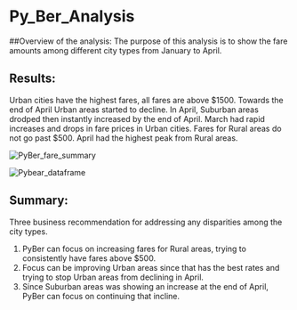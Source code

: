 # Py_Ber_Analysis

##Overview of the analysis: 
The purpose of this analysis is to show the fare amounts among different city types from January to April. 

## Results: 
Urban cities have the highest fares, all fares are above $1500. Towards the end of April Urban areas started to decline.
In April, Suburban areas drodped then instantly increased by the end of April.
March had rapid increases and drops in fare prices in Urban cities. 
Fares for Rural areas do not go past $500. April had the highest peak from Rural areas.

![PyBer_fare_summary](https://user-images.githubusercontent.com/82127584/120001390-5a405880-bf99-11eb-823a-9ba426eadebd.png)

![Pybear_dataframe](https://user-images.githubusercontent.com/82127584/120001400-5ca2b280-bf99-11eb-8d50-40f216ce833f.PNG)

## Summary:
Three business recommendation for addressing any disparities among the city types.
1. PyBer can focus on increasing fares for Rural areas, trying to consistently have fares above $500. 
2. Focus can be improving Urban areas since that has the best rates and trying to stop Urban areas from declining in April.
3. Since Suburban areas was showing an increase at the end of April, PyBer can focus on continuing that incline.
